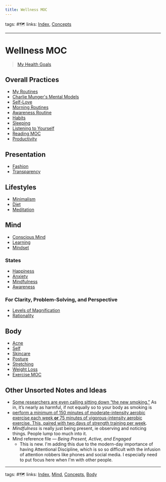```yaml
---
title: Wellness MOC
---
```

tags: #🗺️
links: [Index](out/index-archived.md), [Concepts](out/070-concepts-moc.md)
___
# Wellness MOC
> [My Health Goals](out/my-health-goals.md)
## Overall Practices
- [My Routines](out/my-routines.md)
-  [Charlie Munger's Mental Models](out/charlie-mungers-mental-models.md)
- [Self-Love](out/self-love.md)
- [Morning Routines](out/morning-routines.md)
-  [Awareness Routine](out/awareness-routine.md)
-  [Habits](out/habits.md)
-  [Sleeping](out/sleeping.md)
- [Listening to Yourself](out/listening-to-yourself.md)
- [Reading MOC](out/reading-moc.md)
- [Productivity](out/productivity.md)
## Presentation
- [Fashion](out/fashion.md)
- [Transparency](out/transparency.md)
## Lifestyles
- [Minimalism](out/ldp/600-resources/minimalism.md)
- [Diet](out/diet.md)
- [Meditation](out/meditation.md)

## Mind
- [Conscious Mind](out/conscious-mind.md)
- [Learning](out/learning.md)
- [Mindset](out/mindset.md)
### States
- [Happiness](out/happiness.md)
- [Anxiety](out/anxiety.md)
- [Mindfulness](out/mindfulness.md)
- [Awareness](out/awareness.md)
### For Clarity, Problem-Solving, and Perspective
- [Levels of Magnification](out/levels-of-magnification.md)
- [Rationality](out/rationality.md)
## Body
- [Acne](out/acne.md)
- [Self](out/self.md)
- [Skincare](out/skincare.md)
- [Posture](out/posture.md)
- [Stretching](out/stretching.md)
- [Weight Loss](out/weight-loss.md)
- [Exercise MOC](out/exercise-moc.md)
## Other Unsorted Notes and Ideas
- [Some researchers are even calling sitting down “the new smoking.”](https://www.betterhealth.vic.gov.au/health/healthyliving/the-dangers-of-sitting#:~:text=Sitting%20or%20lying%20down%20for,physical%20activity%20in%20your%20day.) As in, it’s nearly as harmful, if not equally so to your body as smoking is
- [perform a minimum of 150 minutes of moderate-intensity aerobic exercise each week **or** 75 minutes of vigorous-intensity aerobic exercise. This, paired with two days of strength training per week](https://www.cdc.gov/physicalactivity/basics/adults/index.htm).
- *Mindfulness* is really just being present, ie observing and noticing things. People lump too much into it.
- Mind reference file — *Being Present, Active, and Engaged*
  - This is new. I'm adding this due to the modern-day importance of having Attentional Discipline, which is so so difficult with the infusion of attention robbers like phones and social media. I especially need to put focus here when I'm with other people.
    
---
tags: #🗺️
links: [Index](out/index-archived.md), [ Mind](out/wellness-moc.md), [Concepts](out/070-concepts-moc.md), [Body](out/020-body-moc.md)